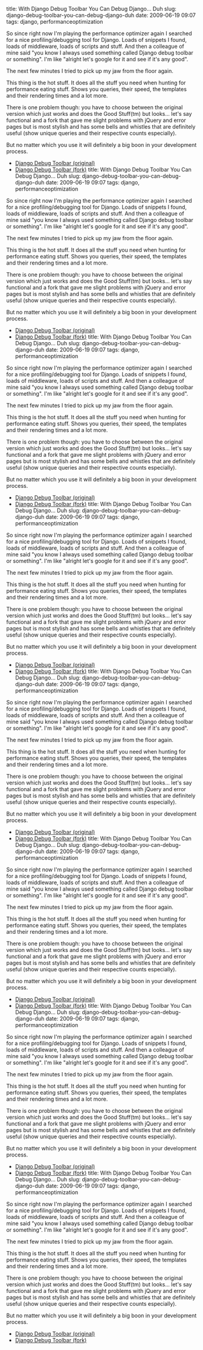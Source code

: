 title: With Django Debug Toolbar You Can Debug Django… Duh
slug: django-debug-toolbar-you-can-debug-django-duh
date: 2009-06-19 09:07
tags: django, performanceoptimization

So since right now I'm playing the performance optimizer again I searched for a nice profiling/debugging tool for Django. Loads of snippets I found, loads of middleware, loads of scripts and stuff. And then a colleague of mine said "you know I always used something called Django debug toolbar or something". I'm like "alright let's google for it and see if it's any good".

The next few minutes I tried to pick up my jaw from the floor again.

This thing is the hot stuff. It does all the stuff you need when hunting for performance eating stuff. Shows you queries, their speed, the templates and their rendering times and a lot more.

There is one problem though: you have to choose between the original version which just works and does the Good Stuff(tm) but looks... let's say functional and a fork that gave me slight problems with jQuery and error pages but is most stylish and has some bells and whistles that are definitely useful (show unique queries and their respective counts especially).

But no matter which you use it will definitely a big boon in your development process.

* [Django Debug Toolbar (original)](http://github.com/robhudson/django-debug-toolbar/tree/master)
* [Django Debug Toolbar (fork)](http://github.com/dcramer/django-debug-toolbar/tree/master)
title: With Django Debug Toolbar You Can Debug Django… Duh
slug: django-debug-toolbar-you-can-debug-django-duh
date: 2009-06-19 09:07
tags: django, performanceoptimization

So since right now I'm playing the performance optimizer again I searched for a nice profiling/debugging tool for Django. Loads of snippets I found, loads of middleware, loads of scripts and stuff. And then a colleague of mine said "you know I always used something called Django debug toolbar or something". I'm like "alright let's google for it and see if it's any good".

The next few minutes I tried to pick up my jaw from the floor again.

This thing is the hot stuff. It does all the stuff you need when hunting for performance eating stuff. Shows you queries, their speed, the templates and their rendering times and a lot more.

There is one problem though: you have to choose between the original version which just works and does the Good Stuff(tm) but looks... let's say functional and a fork that gave me slight problems with jQuery and error pages but is most stylish and has some bells and whistles that are definitely useful (show unique queries and their respective counts especially).

But no matter which you use it will definitely a big boon in your development process.

* [Django Debug Toolbar (original)](http://github.com/robhudson/django-debug-toolbar/tree/master)
* [Django Debug Toolbar (fork)](http://github.com/dcramer/django-debug-toolbar/tree/master)
title: With Django Debug Toolbar You Can Debug Django… Duh
slug: django-debug-toolbar-you-can-debug-django-duh
date: 2009-06-19 09:07
tags: django, performanceoptimization

So since right now I'm playing the performance optimizer again I searched for a nice profiling/debugging tool for Django. Loads of snippets I found, loads of middleware, loads of scripts and stuff. And then a colleague of mine said "you know I always used something called Django debug toolbar or something". I'm like "alright let's google for it and see if it's any good".

The next few minutes I tried to pick up my jaw from the floor again.

This thing is the hot stuff. It does all the stuff you need when hunting for performance eating stuff. Shows you queries, their speed, the templates and their rendering times and a lot more.

There is one problem though: you have to choose between the original version which just works and does the Good Stuff(tm) but looks... let's say functional and a fork that gave me slight problems with jQuery and error pages but is most stylish and has some bells and whistles that are definitely useful (show unique queries and their respective counts especially).

But no matter which you use it will definitely a big boon in your development process.

* [Django Debug Toolbar (original)](http://github.com/robhudson/django-debug-toolbar/tree/master)
* [Django Debug Toolbar (fork)](http://github.com/dcramer/django-debug-toolbar/tree/master)
title: With Django Debug Toolbar You Can Debug Django… Duh
slug: django-debug-toolbar-you-can-debug-django-duh
date: 2009-06-19 09:07
tags: django, performanceoptimization

So since right now I'm playing the performance optimizer again I searched for a nice profiling/debugging tool for Django. Loads of snippets I found, loads of middleware, loads of scripts and stuff. And then a colleague of mine said "you know I always used something called Django debug toolbar or something". I'm like "alright let's google for it and see if it's any good".

The next few minutes I tried to pick up my jaw from the floor again.

This thing is the hot stuff. It does all the stuff you need when hunting for performance eating stuff. Shows you queries, their speed, the templates and their rendering times and a lot more.

There is one problem though: you have to choose between the original version which just works and does the Good Stuff(tm) but looks... let's say functional and a fork that gave me slight problems with jQuery and error pages but is most stylish and has some bells and whistles that are definitely useful (show unique queries and their respective counts especially).

But no matter which you use it will definitely a big boon in your development process.

* [Django Debug Toolbar (original)](http://github.com/robhudson/django-debug-toolbar/tree/master)
* [Django Debug Toolbar (fork)](http://github.com/dcramer/django-debug-toolbar/tree/master)
title: With Django Debug Toolbar You Can Debug Django… Duh
slug: django-debug-toolbar-you-can-debug-django-duh
date: 2009-06-19 09:07
tags: django, performanceoptimization

So since right now I'm playing the performance optimizer again I searched for a nice profiling/debugging tool for Django. Loads of snippets I found, loads of middleware, loads of scripts and stuff. And then a colleague of mine said "you know I always used something called Django debug toolbar or something". I'm like "alright let's google for it and see if it's any good".

The next few minutes I tried to pick up my jaw from the floor again.

This thing is the hot stuff. It does all the stuff you need when hunting for performance eating stuff. Shows you queries, their speed, the templates and their rendering times and a lot more.

There is one problem though: you have to choose between the original version which just works and does the Good Stuff(tm) but looks... let's say functional and a fork that gave me slight problems with jQuery and error pages but is most stylish and has some bells and whistles that are definitely useful (show unique queries and their respective counts especially).

But no matter which you use it will definitely a big boon in your development process.

* [Django Debug Toolbar (original)](http://github.com/robhudson/django-debug-toolbar/tree/master)
* [Django Debug Toolbar (fork)](http://github.com/dcramer/django-debug-toolbar/tree/master)
title: With Django Debug Toolbar You Can Debug Django… Duh
slug: django-debug-toolbar-you-can-debug-django-duh
date: 2009-06-19 09:07
tags: django, performanceoptimization

So since right now I'm playing the performance optimizer again I searched for a nice profiling/debugging tool for Django. Loads of snippets I found, loads of middleware, loads of scripts and stuff. And then a colleague of mine said "you know I always used something called Django debug toolbar or something". I'm like "alright let's google for it and see if it's any good".

The next few minutes I tried to pick up my jaw from the floor again.

This thing is the hot stuff. It does all the stuff you need when hunting for performance eating stuff. Shows you queries, their speed, the templates and their rendering times and a lot more.

There is one problem though: you have to choose between the original version which just works and does the Good Stuff(tm) but looks... let's say functional and a fork that gave me slight problems with jQuery and error pages but is most stylish and has some bells and whistles that are definitely useful (show unique queries and their respective counts especially).

But no matter which you use it will definitely a big boon in your development process.

* [Django Debug Toolbar (original)](http://github.com/robhudson/django-debug-toolbar/tree/master)
* [Django Debug Toolbar (fork)](http://github.com/dcramer/django-debug-toolbar/tree/master)
title: With Django Debug Toolbar You Can Debug Django… Duh
slug: django-debug-toolbar-you-can-debug-django-duh
date: 2009-06-19 09:07
tags: django, performanceoptimization

So since right now I'm playing the performance optimizer again I searched for a nice profiling/debugging tool for Django. Loads of snippets I found, loads of middleware, loads of scripts and stuff. And then a colleague of mine said "you know I always used something called Django debug toolbar or something". I'm like "alright let's google for it and see if it's any good".

The next few minutes I tried to pick up my jaw from the floor again.

This thing is the hot stuff. It does all the stuff you need when hunting for performance eating stuff. Shows you queries, their speed, the templates and their rendering times and a lot more.

There is one problem though: you have to choose between the original version which just works and does the Good Stuff(tm) but looks... let's say functional and a fork that gave me slight problems with jQuery and error pages but is most stylish and has some bells and whistles that are definitely useful (show unique queries and their respective counts especially).

But no matter which you use it will definitely a big boon in your development process.

* [Django Debug Toolbar (original)](http://github.com/robhudson/django-debug-toolbar/tree/master)
* [Django Debug Toolbar (fork)](http://github.com/dcramer/django-debug-toolbar/tree/master)
title: With Django Debug Toolbar You Can Debug Django… Duh
slug: django-debug-toolbar-you-can-debug-django-duh
date: 2009-06-19 09:07
tags: django, performanceoptimization

So since right now I'm playing the performance optimizer again I searched for a nice profiling/debugging tool for Django. Loads of snippets I found, loads of middleware, loads of scripts and stuff. And then a colleague of mine said "you know I always used something called Django debug toolbar or something". I'm like "alright let's google for it and see if it's any good".

The next few minutes I tried to pick up my jaw from the floor again.

This thing is the hot stuff. It does all the stuff you need when hunting for performance eating stuff. Shows you queries, their speed, the templates and their rendering times and a lot more.

There is one problem though: you have to choose between the original version which just works and does the Good Stuff(tm) but looks... let's say functional and a fork that gave me slight problems with jQuery and error pages but is most stylish and has some bells and whistles that are definitely useful (show unique queries and their respective counts especially).

But no matter which you use it will definitely a big boon in your development process.

* [Django Debug Toolbar (original)](http://github.com/robhudson/django-debug-toolbar/tree/master)
* [Django Debug Toolbar (fork)](http://github.com/dcramer/django-debug-toolbar/tree/master)
